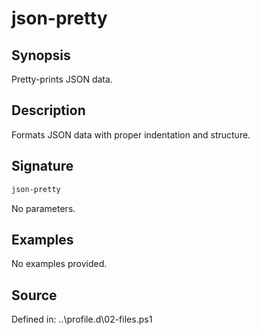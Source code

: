 # json-pretty

## Synopsis

Pretty-prints JSON data.

## Description

Formats JSON data with proper indentation and structure.

## Signature

```powershell
json-pretty
```

No parameters.

## Examples

No examples provided.

## Source

Defined in: ..\profile.d\02-files.ps1
